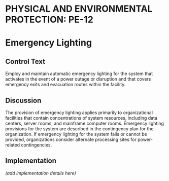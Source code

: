 # PHYSICAL AND ENVIRONMENTAL PROTECTION: PE-12
# Emergency Lighting

## Control Text

Employ and maintain automatic emergency lighting for the system that activates in the event of a power outage or disruption and that covers emergency exits and evacuation routes within the facility.

## Discussion

The provision of emergency lighting applies primarily to organizational facilities that contain concentrations of system resources, including data centers, server rooms, and mainframe computer rooms. Emergency lighting provisions for the system are described in the contingency plan for the organization. If emergency lighting for the system fails or cannot be provided, organizations consider alternate processing sites for power-related contingencies.

## Implementation

_(add implementation details here)_